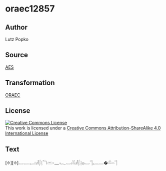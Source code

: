 # oraec12857

## Author

Lutz Popko

## Source

[AES](https://github.com/simondschweitzer/aes)

## Transformation

[ORAEC](https://oraec.github.io/)

## License

<a rel="license" href="http://creativecommons.org/licenses/by-sa/4.0/"><img alt="Creative Commons License" style="border-width:0" src="https://i.creativecommons.org/l/by-sa/4.0/88x31.png" /></a><br />This work is licensed under a <a rel="license" href="http://creativecommons.org/licenses/by-sa/4.0/">Creative Commons Attribution-ShareAlike 4.0 International License</a>

## Text

[⯑][⯑]𓂋𓐛𓂝𓀻𓆄𓊤𓆓𓂧𓈖𓆑𓂋𓏤𓇋𓇋𓀻𓆄𓊤𓐍𓂋𓊹𓉻𓐛�𓌨𓏏𓊹<br>
